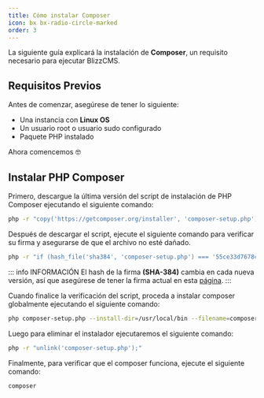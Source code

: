 ```yaml
---
title: Cómo instalar Composer
icon: bx bx-radio-circle-marked
order: 3
---
```


La siguiente guía explicará la instalación de **Composer**, un requisito necesario para ejecutar BlizzCMS.

## Requisitos Previos

Antes de comenzar, asegúrese de tener lo siguiente:

- Una instancia con **Linux OS**
- Un usuario root o usuario sudo configurado
- Paquete PHP instalado

Ahora comencemos :nerd_face:

## Instalar PHP Composer

Primero, descargue la última versión del script de instalación de PHP Composer ejecutando el siguiente comando:

```bash
php -r "copy('https://getcomposer.org/installer', 'composer-setup.php');"
```

Después de descargar el script, ejecute el siguiente comando para verificar su firma y asegurarse de que el archivo no esté dañado.

```bash
php -r "if (hash_file('sha384', 'composer-setup.php') === '55ce33d7678c5a611085589f1f3ddf8b3c52d662cd01d4ba75c0ee0459970c2200a51f492d557530c71c15d8dba01eae') { echo 'Installer verified'; } else { echo 'Installer corrupt'; unlink('composer-setup.php'); } echo PHP_EOL;"
```

::: info INFORMACIÓN
El hash de la firma **(SHA-384)** cambia en cada nueva versión, así que asegúrese de tener la firma actual en esta [página](https://composer.github.io/pubkeys.html).
:::

Cuando finalice la verificación del script, proceda a instalar composer globalmente ejecutando el siguiente comando:

```bash
php composer-setup.php --install-dir=/usr/local/bin --filename=composer
```

Luego para eliminar el instalador ejecutaremos el siguiente comando:

```bash
php -r "unlink('composer-setup.php');"
```

Finalmente, para verificar que el composer funciona, ejecute el siguiente comando:

```bash
composer
```
